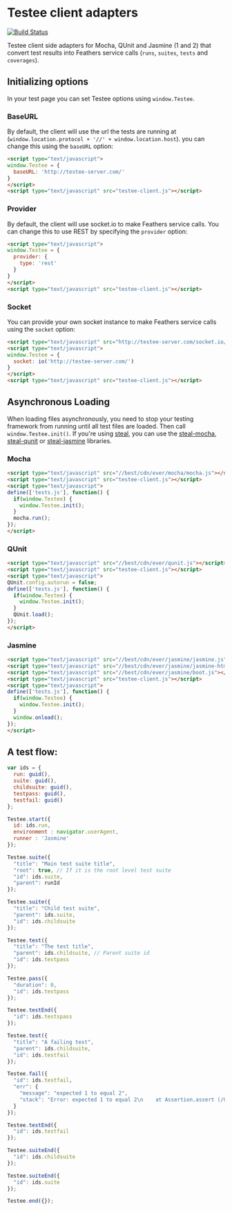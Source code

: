 # Testee client adapters

[![Build Status](https://travis-ci.org/bitovi/testee-client.svg?branch=master)](https://travis-ci.org/bitovi/testee-client)

Testee client side adapters for Mocha, QUnit and Jasmine (1 and 2) that convert test results into Feathers service calls (`runs`, `suites`, `tests` and `coverages`).

## Initializing options

In your test page you can set Testee options using `window.Testee`. 

### BaseURL

By default, the client will use the url the tests are running at (`window.location.protocol + '//' + window.location.host`). you can change this using the `baseURL` option:

```html
<script type="text/javascript">
window.Testee = {
  baseURL: 'http://testee-server.com/'
}
</script>
<script type="text/javascript" src="testee-client.js"></script>
```

### Provider

By default, the client will use socket.io to make Feathers service calls. You can change this to use REST by specifying the `provider` option:

```html
<script type="text/javascript">
window.Testee = {
  provider: {
    type: 'rest'
  }
}
</script>
<script type="text/javascript" src="testee-client.js"></script>
```

### Socket

You can provide your own socket instance to make Feathers service calls using the `socket` option:

```html
<script type="text/javascript" src="http://testee-server.com/socket.io/socket.io.js"></script>
<script type="text/javascript">
window.Testee = {
  socket: io('http://testee-server.com/')
}
</script>
<script type="text/javascript" src="testee-client.js"></script>
```

## Asynchronous Loading

When loading files asynchronously, you need to stop your testing framework from running until all test files are loaded. Then call `window.Testee.init()`. If you're using [steal](https://www.npmjs.com/package/steal), you can use the [steal-mocha](https://www.npmjs.com/package/steal-mocha), [steal-qunit](https://www.npmjs.com/package/steal-qunit) or [steal-jasmine](https://www.npmjs.com/package/steal-jasmine) libraries.

### Mocha

```html
<script type="text/javascript" src="//best/cdn/ever/mocha/mocha.js"></script>
<script type="text/javascript" src="testee-client.js"></script>
<script type="text/javascript">
define(['tests.js'], function() {
  if(window.Testee) {
    window.Testee.init();
  }
  mocha.run();
});
</script>
```

### QUnit

```html
<script type="text/javascript" src="//best/cdn/ever/qunit.js"></script>
<script type="text/javascript" src="testee-client.js"></script>
<script type="text/javascript">
QUnit.config.autorun = false;
define(['tests.js'], function() {
  if(window.Testee) {
    window.Testee.init();
  }
  QUnit.load();
});
</script>
```

### Jasmine

```html
<script type="text/javascript" src="//best/cdn/ever/jasmine/jasmine.js"></script>
<script type="text/javascript" src="//best/cdn/ever/jasmine/jasmine-html.js"></script>
<script type="text/javascript" src="//best/cdn/ever/jasmine/boot.js"></script>
<script type="text/javascript" src="testee-client.js"></script>
<script type="text/javascript">
define(['tests.js'], function() {
  if(window.Testee) {
    window.Testee.init();
  }
  window.onload();
});
</script>
```

## A test flow:

```js
var ids = {
  run: guid(),
  suite: guid(),
  childsuite: guid(),
  testpass: guid(),
  testfail: guid()
};

Testee.start({
  id: ids.run,
  environment : navigator.userAgent,
  runner : 'Jasmine'
});

Testee.suite({
  "title": "Main test suite title",
  "root": true, // If it is the root level test suite
  "id": ids.suite,
  "parent": runId
});

Testee.suite({
  "title": "Child test suite",
  "parent": ids.suite,
  "id": ids.childsuite
});

Testee.test({
  "title": "The test title",
  "parent": ids.childsuite, // Parent suite id
  "id": ids.testpass
});

Testee.pass({
  "duration": 0,
  "id": ids.testpass
});

Testee.testEnd({
  "id": ids.testspass
});

Testee.test({
  "title": "A failing test",
  "parent": ids.childsuite,
  "id": ids.testfail
});

Testee.fail({
  "id": ids.testfail,
  "err": {
    "message": "expected 1 to equal 2",
    "stack": "Error: expected 1 to equal 2\n    at Assertion.assert (/Users/daff/Development/node/swarmling/node_modules/expect.js/expect.js:99:13)\n    CUSTOM STACK TRACE"
  }
});

Testee.testEnd({
  "id": ids.testfail
});

Testee.suiteEnd({
  "id": ids.childsuite
});

Testee.suiteEnd({
  "id": ids.suite
});

Testee.end({});
```